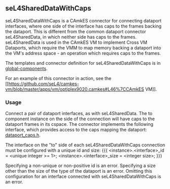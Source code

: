 ## seL4SharedDataWithCaps


seL4SharedDataWithCaps is a CAmkES connector for connecting dataport
interfaces, where one side of the interface has caps to the frames
backing the dataport. This is different from the common dataport
connector seL4SharedData, in which neither side has caps to the frames.
seL4SharedData is used in the CAmkES VM to implement Cross VM Dataports,
which require the VMM to map memory backing a dataport into the VM's
address space - an operation which requires caps to the frames.

The templates and connector definition for seL4SharedDataWithCaps is in
[global-components](https://github.com/SEL4PROJ/global-components).

For an example of this connector in action, see the
\[\[<https://github.com/seL4/camkes-vm/blob/master/apps/vm/optiplex9020.camkes#L46%7CCAmkES>
VM\]\].

### Usage


Connect a pair of dataport interfaces, as with seL4SharedData. The to
component instance on the side of the connection will have caps to the
dataport frames in its cspace. The connector implements the following
interface, which provides access to the caps mapping the dataport:
[dataport_caps.h](https://github.com/seL4/camkes-vm/blob/3883770209ba2bfb4f85ed2b7d387731e2601b7d/common/include/dataport_caps.h).

The interface on the "to" side of each seL4SharedDataWithCaps connection
must be configured with a unique id and size: {{{
&lt;instance&gt;.&lt;interface&gt;\_id = &lt;unique integer &gt;= 1&gt;;
&lt;instance&gt;.&lt;interface&gt;\_size = &lt;integer size&gt;; }}}

Specifying a non-unique or non-positive id is an error. Specifying a
size other than the size of the type of the dataport is an error.
Omitting this configuration for an interface connected with
seL4SharedDataWithCaps is an error.
